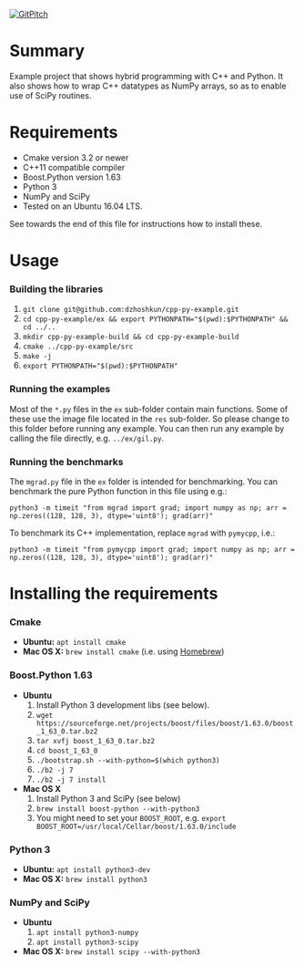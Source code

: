 [![GitPitch](https://gitpitch.com/assets/badge.svg)](https://gitpitch.com/dzhoshkun/cpp-py-example/master?grs=github&t=black)


# Summary

Example project that shows hybrid programming with C++ and Python.
It also shows how to wrap C++ datatypes as NumPy arrays, so as to enable use of SciPy routines.

# Requirements

* Cmake version 3.2 or newer
* C++11 compatible compiler
* Boost.Python version 1.63
* Python 3
* NumPy and SciPy
* Tested on an Ubuntu 16.04 LTS.

See towards the end of this file for instructions how to install these.

# Usage

### Building the libraries

1. `git clone git@github.com:dzhoshkun/cpp-py-example.git`
1. `cd cpp-py-example/ex && export PYTHONPATH="$(pwd):$PYTHONPATH" && cd ../..`
1. `mkdir cpp-py-example-build && cd cpp-py-example-build`
1. `cmake ../cpp-py-example/src`
1. `make -j`
1. `export PYTHONPATH="$(pwd):$PYTHONPATH"`

### Running the examples

Most of the `*.py` files in the `ex` sub-folder contain main functions.
Some of these use the image file located in the `res` sub-folder.
So please change to this folder before running any example.
You can then run any example by calling the file directly, e.g. `../ex/gil.py`.

### Running the benchmarks

The `mgrad.py` file in the `ex` folder is intended for benchmarking.
You can benchmark the pure Python function in this file using e.g.:
```
python3 -m timeit "from mgrad import grad; import numpy as np; arr = np.zeros((128, 128, 3), dtype='uint8'); grad(arr)"
```
To benchmark its C++ implementation, replace `mgrad` with `pymycpp`, i.e.:
```
python3 -m timeit "from pymycpp import grad; import numpy as np; arr = np.zeros((128, 128, 3), dtype='uint8'); grad(arr)"
```

# Installing the requirements

### Cmake

* **Ubuntu:** `apt install cmake`
* **Mac OS X:** `brew install cmake` (i.e. using [Homebrew](https://brew.sh))

### Boost.Python 1.63

* **Ubuntu**
   1. Install Python 3 development libs (see below).
   1. `wget https://sourceforge.net/projects/boost/files/boost/1.63.0/boost_1_63_0.tar.bz2`
   1. `tar xvfj boost_1_63_0.tar.bz2`
   1. `cd boost_1_63_0`
   1. `./bootstrap.sh --with-python=$(which python3)`
   1. `./b2 -j 7`
   1. `./b2 -j 7 install`
* **Mac OS X**
   1. Install Python 3 and SciPy (see below)
   1. `brew install boost-python --with-python3`
   1. You might need to set your `BOOST_ROOT`, e.g. `export BOOST_ROOT=/usr/local/Cellar/boost/1.63.0/include`

### Python 3

* **Ubuntu:** `apt install python3-dev`
* **Mac OS X:** `brew install python3`

### NumPy and SciPy

* **Ubuntu**
   1. `apt install python3-numpy`
   1. `apt install python3-scipy`
* **Mac OS X:** `brew install scipy --with-python3`
